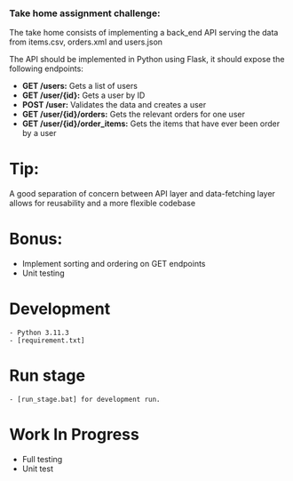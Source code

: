 ### Take home assignment challenge: 
The take home consists of implementing a back_end API serving the data from items.csv, orders.xml and users.json  

The API should be implemented in Python using Flask, it should expose the following endpoints:  

- **GET /users:** Gets a list of users
- **GET /user/{id}:** Gets a user by ID
- **POST /user:** Validates the data and creates a user
- **GET /user/{id}/orders:** Gets the relevant orders for one user
- **GET /user/{id}/order_items:** Gets the items that have ever been order by a user   

# Tip: 
A good separation of concern between API layer and data-fetching layer allows for reusability and a more flexible codebase   

# Bonus: 
- Implement sorting and ordering on GET endpoints
- Unit testing


# Development
    - Python 3.11.3
    - [requirement.txt]

# Run stage
    - [run_stage.bat] for development run.

# Work In Progress
 - Full testing
 - Unit test

